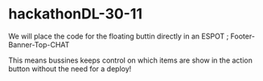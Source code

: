 # hackathonDL-30-11



We will place the code for the floating buttin directly in an ESPOT ; Footer-Banner-Top-CHAT

This means bussines keeps control on which items are show in the action button without the need for a deploy! 
